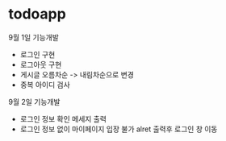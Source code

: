 # todoapp
9월 1일 기능개발
- 로그인 구현
- 로그아웃 구현
- 게시글 오름차순 -> 내림차순으로 변경
- 중복 아이디 검사

9월 2일 기능개발
- 로그인 정보 확인 메세지 출력
- 로그인 정보 없이 마이페이지 입장 불가 alret 출력후 로그인 창 이동